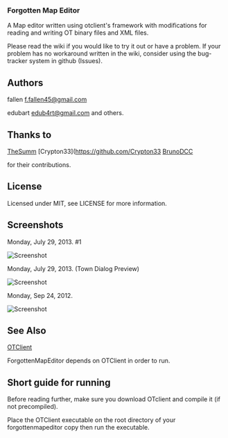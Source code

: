### Forgotten Map Editor

A Map editor written using otclient's framework with modifications for reading and writing OT binary files and XML files.

Please read the wiki if you would like to try it out or have a problem.  If your problem has no workaround written in the wiki, consider using the bug-tracker system in github (Issues).

## Authors

fallen <f.fallen45@gmail.com>

edubart <edub4rt@gmail.com> and others.

## Thanks to

[TheSumm](https://github.com/TheSumm)
[Crypton33](https://github.com/Crypton33
[BrunoDCC](https://github.com/BrunoDCC)

for their contributions.

## License

Licensed under MIT,  see LICENSE for more information.

## Screenshots

Monday, July 29, 2013. #1

![Screenshot](http://i.imgur.com/M9KGjE0.jpg)

Monday, July 29, 2013. (Town Dialog Preview)

![Screenshot](http://i.imgur.com/b2lQ8Ft.jpg)

Monday, Sep 24, 2012.

![Screenshot](http://i.imgur.com/CZVqM.jpg)

## See Also

[OTClient](https://github.com/edubart/otclient)

ForgottenMapEditor depends on OTClient in order to run.

## Short guide for running

Before reading further, make sure you download OTclient and compile it (if not precompiled).

Place the OTClient executable on the root directory of your forgottenmapeditor copy then run the executable.

